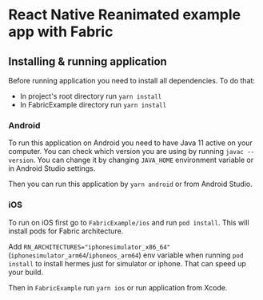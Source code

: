 # React Native Reanimated example app with Fabric

## Installing & running application

Before running application you need to install all dependencies. To do that:
- In project's root directory run `yarn install`
- In FabricExample directory run `yarn install`

### Android

To run this application on Android you need to have Java 11 active on your computer. You can check which version you are using by running `javac --version`. You can change it by changing `JAVA_HOME` environment variable or in Android Studio settings.

Then you can run this application by `yarn android` or from Android Studio.

### iOS

To run on iOS first go to `FabricExample/ios` and run `pod install`. This will install pods for Fabric architecture.

Add `RN_ARCHITECTURES="iphonesimulator_x86_64"` (`iphonesimulator_arm64`/`iphoneos_arm64`) env variable when running `pod install` to install hermes just for simulator or iphone. That can speed up your build.

Then in `FabricExample` run `yarn ios` or run application from Xcode.
